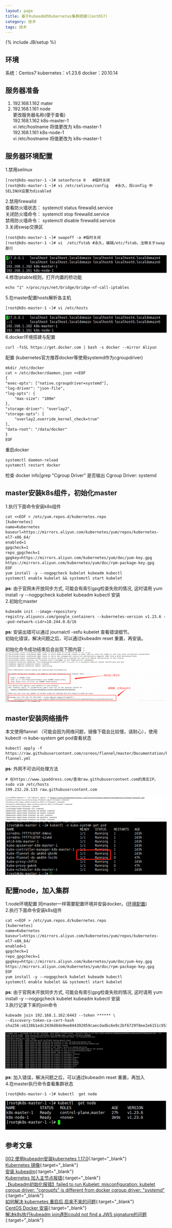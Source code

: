 ```yaml
---
layout: page
title: 基于Kubeadm的Kubernetes集群搭建(CentOS7)
category: 技术
tags: 技术
---
```

{% include JB/setup %}
## 环境
系统：Centos7
kubernetes：v1.23.6
docker：20.10.14
## 服务器准备   
1. 192.168.1.162 mater  
2. 192.168.1.161 node   
更改服务器名称(便于查看)  
192.168.1.162 k8s-master-1    
vi /etc/hostname 将值更改为 k8s-master-1    
192.168.1.161 k8s-node-1   
vi /etc/hostname 将值更改为 k8s-master-1         

## <span id="jump">服务器环境配置</span>  

1.禁用selinux  

    [root@k8s-master-1 ~]# setenforce 0   #临时关闭
    [root@k8s-master-1 ~]# vi /etc/selinux/config   #永久，将config 中SELINUX设置为disabled     

2.禁用firewalld  
    查看防火墙状态： systemctl status firewalld.service     
    关闭防火墙命令： systemctl stop firewalld.service        
    禁用防火墙命令： systemctl disable firewalld.service      
3.关闭swap交换区
    
    [root@k8s-master-1 ~]# swapoff -a #临时关闭
    [root@k8s-master-1 ~]# vi  /etc/fstab #永久，编辑/etc/fstab，注释关于swap那行   

![iamge](/images/article/20220429-144333.jpg)   
4.修改iptable规则，打开内置的桥功能

    echo "1" >/proc/sys/net/bridge/bridge-nf-call-iptables
    
5.在master配置hosts解析各主机

    [root@k8s-master-1 ~]# vi /etc/hosts

![image](/images/article/20220429-144333.jpg)   
6.docker环境搭建与配置

    curl -fsSL https://get.docker.com | bash -s docker --mirror Aliyun

配置 (kubernetes官方推荐docker等使用systemd作为cgroupdriver)

    mkdir /etc/docker
    cat > /etc/docker/daemon.json <<EOF
    {
    "exec-opts": ["native.cgroupdriver=systemd"],
    "log-driver": "json-file",
    "log-opts": {
        "max-size": "100m"
    },
    "storage-driver": "overlay2",
    "storage-opts": [
        "overlay2.override_kernel_check=true"
    ],
    "data-root": "/data/docker"
    }
    EOF
重启docker

    systemctl daemon-reload
    systemctl restart docker
检查 docker info|grep "Cgroup Driver" 是否输出 Cgroup Driver: systemd

## master安装k8s组件，初始化master

1.执行下面命令安装k8s组件

    cat <<EOF > /etc/yum.repos.d/kubernetes.repo
    [kubernetes]
    name=Kubernetes
    baseurl=https://mirrors.aliyun.com/kubernetes/yum/repos/kubernetes-el7-x86_64/
    enabled=1
    gpgcheck=1
    repo_gpgcheck=1
    gpgkey=https://mirrors.aliyun.com/kubernetes/yum/doc/yum-key.gpg https://mirrors.aliyun.com/kubernetes/yum/doc/rpm-package-key.gpg
    EOF
    yum install -y --nogpgcheck kubelet kubeadm kubectl
    systemctl enable kubelet && systemctl start kubelet

**ps**: 由于官网未开放同步方式, 可能会有索引gpg检查失败的情况, 这时请用 yum install -y --nogpgcheck kubelet kubeadm kubectl 安装    
2.初始化master

    kubeadm init --image-repository registry.aliyuncs.com/google_containers --kubernetes-version v1.23.6 --pod-network-cidr=10.244.0.0/16

**ps**: 安装出错可以通过 journalctl -xefu kubelet 查看错误细节。    
 初始化错误，解决问题之后，可以通过kubeadm reset 重置，再安装。

初始化命令成功结束后会出现下图内容：
![iamge](/images/article/20220429-144742.png)



## master安装网络插件
本文使用flannel （可能会因为网络问题，镜像下载会比较慢，请耐心），使用kubectl -n kube-system get pod查看状态

    kubectl apply -f https://raw.githubusercontent.com/coreos/flannel/master/Documentation/kube-flannel.yml

**ps**: 外网不可访问处理方法 

    # 在https://www.ipaddress.com/查询raw.githubusercontent.com的真实IP。
    sudo vim /etc/hosts
    199.232.28.133 raw.githubusercontent.com

![iamge](/images/article/20220429-144743.png)
![iamge](/images/article/20220429-144744.png)

## 配置node，加入集群
1.node环境配置
    同master一样需要配置环境并安装docker。([环境配置](#jump))   
2.执行下面命令安装k8s组件

    cat <<EOF > /etc/yum.repos.d/kubernetes.repo
    [kubernetes]
    name=Kubernetes
    baseurl=https://mirrors.aliyun.com/kubernetes/yum/repos/kubernetes-el7-x86_64/
    enabled=1
    gpgcheck=1
    repo_gpgcheck=1
    gpgkey=https://mirrors.aliyun.com/kubernetes/yum/doc/yum-key.gpg https://mirrors.aliyun.com/kubernetes/yum/doc/rpm-package-key.gpg
    EOF
    yum install -y --nogpgcheck kubelet kubeadm kubectl
    systemctl enable kubelet && systemctl start kubelet

**ps**: 由于官网未开放同步方式, 可能会有索引gpg检查失败的情况, 这时请用 yum install -y --nogpgcheck kubelet kubeadm kubectl 安装    
3.执行记录下来的join命令

    kubeadm join 192.168.1.162:6443 --token ****** \
    --discovery-token-ca-cert-hash sha256:eb138b1edc2436d8de9ee844392059caecdadbc6e9c2bf6729f8ee2e6151c953

![image](/images/article/20220429-161912.jpg)

**ps**: 加入错误，解决问题之后，可以通过kubeadm reset 重置，再加入  
4.在master执行命令查看集群状态

    [root@k8s-master-1 ~]# kubectl  get node

![image](/images/article/20220429-155018.jpg)

## 参考文章
[002.使用kubeadm安装kubernetes 1.17.0](https://www.cnblogs.com/zyxnhr/p/12181721.html){:target="_blank"}     
[Kubernetes 镜像](https://developer.aliyun.com/mirror/kubernetes?spm=a2c6h.13651102.0.0.53322f705Hg6zu){:target="_blank"}   
[安装 kubeadm](https://kubernetes.io/zh/docs/setup/production-environment/tools/kubeadm/install-kubeadm/){:target="_blank"}  
[Kubernetes 加入主节点报错](https://www.cnblogs.com/wangzy-Zj/p/13130877.html){:target="_blank"}        
[【kubeadm初始化报错】failed to run Kubelet: misconfiguration: kubelet cgroup driver: "cgroupfs" is different from docker cgroup driver: "systemd"
](https://www.cnblogs.com/hellxz/p/kubelet-cgroup-driver-different-from-docker.html){:target="_blank"}  
[如何解决 kubernetes 重启后,启来不来的问题](https://www.cnblogs.com/jackluo/p/10337230.html){:target="_blank"}  
[CentOS Docker 安装](https://m.runoob.com/docker/centos-docker-install.html){:target="_blank"}          
[解决k8s执行kubeadm join遇到could not find a JWS signature的问题](https://segmentfault.com/a/1190000023107314){:target="_blank"}       